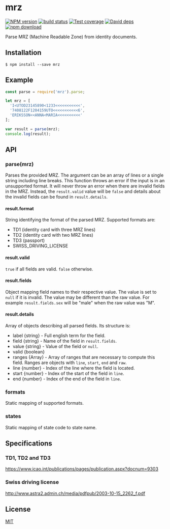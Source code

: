 # mrz

[![NPM version][npm-image]][npm-url]
[![build status][travis-image]][travis-url]
[![Test coverage][coveralls-image]][coveralls-url]
[![David deps][david-image]][david-url]
[![npm download][download-image]][download-url]

Parse MRZ (Machine Readable Zone) from identity documents.

## Installation

`$ npm install --save mrz`

## Example

```js
const parse = require('mrz').parse;

let mrz = [
  'I<UTOD23145890<1233<<<<<<<<<<<',
  '7408122F1204159UTO<<<<<<<<<<<6',
  'ERIKSSON<<ANNA<MARIA<<<<<<<<<<'
];

var result = parse(mrz);
console.log(result);
```

## API

### parse(mrz)

Parses the provided MRZ. The argument can be an array of lines or a single string
including line breaks. This function throws an error if the input is in an
unsupported format. It will never throw an error when there are invalid fields
in the MRZ. Instead, the `result.valid` value will be `false` and
details about the invalid fields can be found in `result.details`.

#### result.format

String identifying the format of the parsed MRZ. Supported formats are:

* TD1 (identity card with three MRZ lines)
* TD2 (identity card with two MRZ lines)
* TD3 (passport)
* SWISS_DRIVING_LICENSE

#### result.valid

`true` if all fields are valid. `false` otherwise.

#### result.fields

Object mapping field names to their respective value. The value is set to `null`
if it is invalid. The value may be different than the raw value. For example
`result.fields.sex` will be "male" when the raw value was "M".

#### result.details

Array of objects describing all parsed fields. Its structure is:

* label {string} - Full english term for the field.
* field {string} - Name of the field in `result.fields`.
* value {string} - Value of the field or `null`.
* valid {boolean}
* ranges {Array} - Array of ranges that are necessary to compute this field.
  Ranges are objects with `line`, `start`, `end` and `raw`.
* line {number} - Index of the line where the field is located.
* start {number} - Index of the start of the field in `line`.
* end {number} - Index of the end of the field in `line`.

### formats

Static mapping of supported formats.

### states

Static mapping of state code to state name.

## Specifications

### TD1, TD2 and TD3

https://www.icao.int/publications/pages/publication.aspx?docnum=9303

### Swiss driving license

http://www.astra2.admin.ch/media/pdfpub/2003-10-15_2262_f.pdf

## License

[MIT](./LICENSE)

[npm-image]: https://img.shields.io/npm/v/mrz.svg?style=flat-square
[npm-url]: https://npmjs.org/package/mrz
[travis-image]: https://img.shields.io/travis/cheminfo-js/mrz/master.svg?style=flat-square
[travis-url]: https://travis-ci.org/cheminfo-js/mrz
[coveralls-image]: https://img.shields.io/coveralls/cheminfo-js/mrz.svg?style=flat-square
[coveralls-url]: https://coveralls.io/github/cheminfo-js/mrz
[david-image]: https://img.shields.io/david/cheminfo-js/mrz.svg?style=flat-square
[david-url]: https://david-dm.org/cheminfo-js/mrz
[download-image]: https://img.shields.io/npm/dm/mrz.svg?style=flat-square
[download-url]: https://npmjs.org/package/mrz
